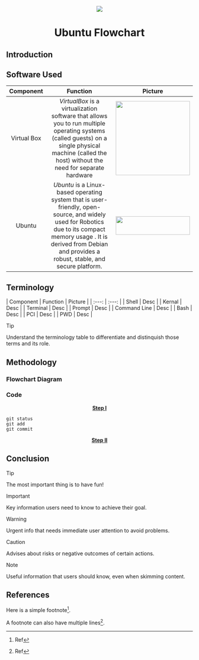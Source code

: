 <p align="center">
  <img src="https://s-m.com.sa/ar/images/logo.png" />

<h1 align="center"; color="blue">Ubuntu Flowchart</h1>

## **Introduction**



## **Software Used**
| Component | Function | Picture |
| :---:        |     :---:      |          :---: |
| Virtual Box   | *_VirtualBox_* is a virtualization software that allows you to run multiple operating systems (called guests) on a single physical machine (called the host) without the need for separate hardware    | <img src="https://upload.wikimedia.org/wikipedia/commons/thumb/f/ff/VirtualBox_2024_Logo.svg/1200px-VirtualBox_2024_Logo.svg.png" width="200" height="200"/>    |
| Ubuntu    | *_Ubuntu_* is a Linux-based operating system that is user-friendly, open-source, and widely used for Robotics due to its compact memory usage . It is derived from Debian and provides a robust, stable, and secure platform.       | <img src="https://linuxiac.b-cdn.net/wp-content/uploads/2022/03/ubuntu-logo.png" width="200" height="50" />     |

## **Terminology**
| Component | Function | Picture |
| :---:        |     :---:      | 
| Shell   | Desc     | 
| Kernal    | Desc       | 
| Terminal   | Desc     | 
| Prompt    | Desc       | 
| Command Line   | Desc     | 
| Bash    | Desc       | 
| PCI   | Desc     | 
| PWD    | Desc       | 

> [!TIP]
> Understand the terminology table to differentiate and distinquish those terms and its role.


## **Methodology**
### Flowchart Diagram
<p align="center" >

</p>


### Code
<p align="center" >
  <ins> <b> Step I </b> </ins>
</p>

  ```
git status
git add
git commit
```
<p align="center" >
  <ins> <b> Step II </b> </ins>
</p>


## **Conclusion**
> [!TIP]
> The most important thing is to have fun!

> [!IMPORTANT]
> Key information users need to know to achieve their goal.

> [!WARNING]
> Urgent info that needs immediate user attention to avoid problems.

> [!CAUTION]
> Advises about risks or negative outcomes of certain actions.

> [!NOTE]
> Useful information that users should know, even when skimming content.

## **References**
Here is a simple footnote[^1].

A footnote can also have multiple lines[^2].

[^1]: Ref

[^2]: Ref






